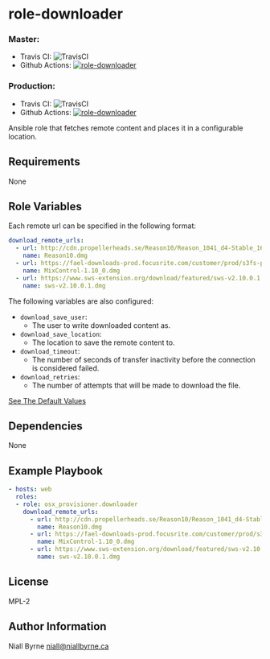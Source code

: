 # role-downloader

### Master:
- Travis CI: ![TravisCI](https://travis-ci.com/osx-provisioner/role-downloader.svg?branch=master)
- Github Actions: [![role-downloader](https://github.com/osx-provisioner/role-downloader/actions/workflows/push.yml/badge.svg?branch=master)](https://github.com/osx-provisioner/role-downloader/actions/workflows/push.yml)

### Production:
- Travis CI: ![TravisCI](https://travis-ci.com/osx-provisioner/role-downloader.svg?branch=production)
- Github Actions: [![role-downloader](https://github.com/osx-provisioner/role-downloader/actions/workflows/push.yml/badge.svg?branch=production)](https://github.com/osx-provisioner/role-downloader/actions/workflows/push.yml)

Ansible role that fetches remote content and places it in a configurable location.

Requirements
------------

None


Role Variables
--------------

Each remote url can be specified in the following format:

```yaml
download_remote_urls:
  - url: http://cdn.propellerheads.se/Reason10/Reason_1041_d4-Stable_164_10.dmg
    name: Reason10.dmg
  - url: https://fael-downloads-prod.focusrite.com/customer/prod/s3fs-public/downloads/Scarlett%20MixControl-1.10_0.dmg
    name: MixControl-1.10_0.dmg
  - url: https://www.sws-extension.org/download/featured/sws-v2.10.0.1.dmg
    name: sws-v2.10.0.1.dmg
```

The following variables are also configured:

- `download_save_user`:
    - The user to write downloaded content as.
- `download_save_location`:
    - The location to save the remote content to.
- `download_timeout`: 
    - The number of seconds of transfer inactivity before the connection is considered failed.
- `download_retries`: 
    - The number of attempts that will be made to download the file.

[See The Default Values](defaults/main.yml)

Dependencies
------------

None

Example Playbook
----------------

```yaml
- hosts: web
  roles:
  - role: osx_provisioner.downloader
    download_remote_urls:
      - url: http://cdn.propellerheads.se/Reason10/Reason_1041_d4-Stable_164_10.dmg
        name: Reason10.dmg
      - url: https://fael-downloads-prod.focusrite.com/customer/prod/s3fs-public/downloads/Scarlett%20MixControl-1.10_0.dmg
        name: MixControl-1.10_0.dmg
      - url: https://www.sws-extension.org/download/featured/sws-v2.10.0.1.dmg
        name: sws-v2.10.0.1.dmg
```

License
-------

MPL-2

Author Information
------------------

Niall Byrne <niall@niallbyrne.ca>

